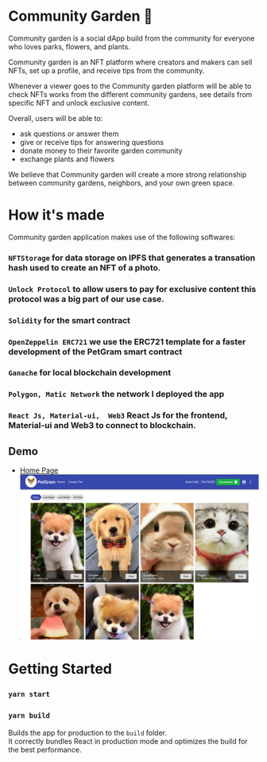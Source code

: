 # Community Garden 🌿
Community garden is a social dApp build from the community for everyone who loves parks, flowers, and plants.

Community garden is an NFT platform where creators and makers can sell NFTs, set up a profile, and receive tips from the community.

Whenever a viewer goes to the Community garden platform will be able to check NFTs works from the different community gardens, see details from specific NFT and unlock exclusive content.


Overall, users will be able to:
- ask questions or answer them
- give or receive tips for answering questions
- donate money to their favorite garden community
- exchange plants and flowers

We believe that Community garden will create a more strong relationship between community gardens, neighbors, and your own green space.

# How it's made
Community garden application makes use of the following softwares:
### `NFTStorage` for data storage on IPFS that generates a transation hash used to create an NFT of a photo.

### `Unlock Protocol` to allow users to pay for exclusive content this protocol was a big part of our use case.

###  `Solidity`  for the smart contract
###  `OpenZeppelin ERC721`  we use the ERC721 template for a faster development of the PetGram smart contract

###  `Ganache`  for local blockchain development
 ###  `Polygon, Matic Network` the network I deployed the app
###  `React Js, Material-ui,  Web3` React Js for the frontend,  Material-ui and Web3 to connect to blockchain.

## Demo
- [Home Page](https://6119c859fed150c8471f90fd--petgrams.netlify.app/)
  ![Main Page](https://raw.githubusercontent.com/electrone901/petgram/main/src/images/cover.png) 

# Getting Started
### `yarn start`

### `yarn build`

Builds the app for production to the `build` folder.\
It correctly bundles React in production mode and optimizes the build for the best performance.
